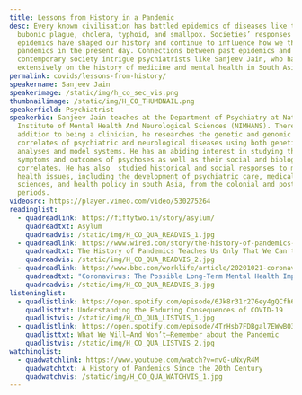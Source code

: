 ```yaml
---
title: Lessons from History in a Pandemic
desc: Every known civilisation has battled epidemics of diseases like the
  bubonic plague, cholera, typhoid, and smallpox. Societies’ responses to
  epidemics have shaped our history and continue to influence how we think of
  pandemics in the present day. Connections between past epidemics and
  contemporary society intrigue psychiatrists like Sanjeev Jain, who has worked
  extensively on the history of medicine and mental health in South Asia.
permalink: covids/lessons-from-history/
speakername: Sanjeev Jain
speakerimage: /static/img/h_co_sec_vis.png
thumbnailimage: /static/img/H_CO_THUMBNAIL.png
speakerfield: Psychiatrist
speakerbio: Sanjeev Jain teaches at the Department of Psychiatry at National
  Institute of Mental Health And Neurological Sciences (NIMHANS). There, in
  addition to being a clinician, he researches the genetic and genomic
  correlates of psychiatric and neurological diseases using both genetic
  analyses and model systems. He has an abiding interest in studying the
  symptoms and outcomes of psychoses as well as their social and biological
  correlates. He has also  studied historical and social responses to mental
  health issues, including the development of psychiatric care, medical
  sciences, and health policy in south Asia, from the colonial and post-colonial
  periods.
videosrc: https://player.vimeo.com/video/530275264
readinglist:
  - quadreadlink: https://fiftytwo.in/story/asylum/
    quadreadtxt: Asylum
    quadreadvis: /static/img/H_CO_QUA_READVIS_1.jpg
  - quadreadlink: https://www.wired.com/story/the-history-of-pandemics-teaches-us-only-that-we-cant-be-taught/
    quadreadtxt: The History of Pandemics Teaches Us Only That We Can't Be Taught
    quadreadvis: /static/img/H_CO_QUA_READVIS_2.jpg
  - quadreadlink: https://www.bbc.com/worklife/article/20201021-coronavirus-the-possible-long-term-mental-health-impacts
    quadreadtxt: "Coronavirus: The Possible Long-Term Mental Health Impacts"
    quadreadvis: /static/img/H_CO_QUA_READVIS_3.jpg
listeninglist:
  - quadlistlink: https://open.spotify.com/episode/6Jk8r31r276ey4gQCfh6G0
    quadlisttxt: Understanding the Enduring Consequences of COVID-19
    quadlistvis: /static/img/H_CO_QUA_LISTVIS_1.jpg
  - quadlistlink: https://open.spotify.com/episode/4TrHsb7FDBgal7EWwBQ3TK
    quadlisttxt: What We Will—And Won’t—Remember about the Pandemic
    quadlistvis: /static/img/H_CO_QUA_LISTVIS_2.jpg
watchinglist:
  - quadwatchlink: https://www.youtube.com/watch?v=nvG-uNxyR4M
    quadwatchtxt: A History of Pandemics Since the 20th Century
    quadwatchvis: /static/img/H_CO_QUA_WATCHVIS_1.jpg
---
```

